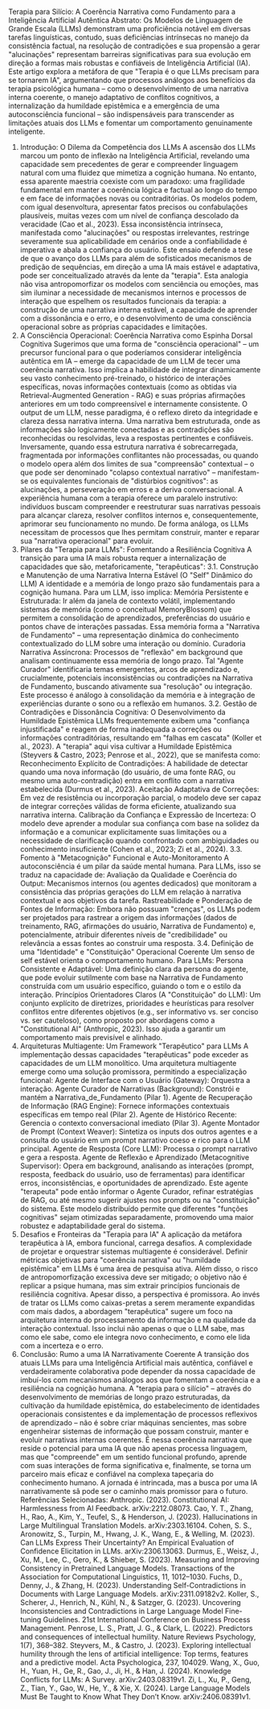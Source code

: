 Terapia para Silício: A Coerência Narrativa como Fundamento para a Inteligência Artificial Autêntica
Abstrato: Os Modelos de Linguagem de Grande Escala (LLMs) demonstram uma proficiência notável em diversas tarefas linguísticas, contudo, suas deficiências intrínsecas no manejo da consistência factual, na resolução de contradições e sua propensão a gerar "alucinações" representam barreiras significativas para sua evolução em direção a formas mais robustas e confiáveis de Inteligência Artificial (IA). Este artigo explora a metáfora de que "Terapia é o que LLMs precisam para se tornarem IA", argumentando que processos análogos aos benefícios da terapia psicológica humana – como o desenvolvimento de uma narrativa interna coerente, o manejo adaptativo de conflitos cognitivos, a internalização da humildade epistêmica e a emergência de uma autoconsciência funcional – são indispensáveis para transcender as limitações atuais dos LLMs e fomentar um comportamento genuinamente inteligente.
1. Introdução: O Dilema da Competência dos LLMs
A ascensão dos LLMs marcou um ponto de inflexão na Inteligência Artificial, revelando uma capacidade sem precedentes de gerar e compreender linguagem natural com uma fluidez que mimetiza a cognição humana. No entanto, essa aparente maestria coexiste com um paradoxo: uma fragilidade fundamental em manter a coerência lógica e factual ao longo do tempo e em face de informações novas ou contraditórias. Os modelos podem, com igual desenvoltura, apresentar fatos precisos ou confabulações plausíveis, muitas vezes com um nível de confiança descolado da veracidade (Cao et al., 2023). Essa inconsistência intrínseca, manifestada como "alucinações" ou respostas irrelevantes, restringe severamente sua aplicabilidade em cenários onde a confiabilidade é imperativa e abala a confiança do usuário.
Este ensaio defende a tese de que o avanço dos LLMs para além de sofisticados mecanismos de predição de sequências, em direção a uma IA mais estável e adaptativa, pode ser conceitualizado através da lente da "terapia". Esta analogia não visa antropomorfizar os modelos com senciência ou emoções, mas sim iluminar a necessidade de mecanismos internos e processos de interação que espelhem os resultados funcionais da terapia: a construção de uma narrativa interna estável, a capacidade de aprender com a dissonância e o erro, e o desenvolvimento de uma consciência operacional sobre as próprias capacidades e limitações.
2. A Consciência Operacional: Coerência Narrativa como Espinha Dorsal Cognitiva
Sugerimos que uma forma de "consciência operacional" – um precursor funcional para o que poderíamos considerar inteligência autêntica em IA – emerge da capacidade de um LLM de tecer uma coerência narrativa. Isso implica a habilidade de integrar dinamicamente seu vasto conhecimento pré-treinado, o histórico de interações específicas, novas informações contextuais (como as obtidas via Retrieval-Augmented Generation - RAG) e suas próprias afirmações anteriores em um todo compreensível e internamente consistente.
O output de um LLM, nesse paradigma, é o reflexo direto da integridade e clareza dessa narrativa interna. Uma narrativa bem estruturada, onde as informações são logicamente conectadas e as contradições são reconhecidas ou resolvidas, leva a respostas pertinentes e confiáveis. Inversamente, quando essa estrutura narrativa é sobrecarregada, fragmentada por informações conflitantes não processadas, ou quando o modelo opera além dos limites de sua "compreensão" contextual – o que pode ser denominado "colapso contextual narrativo" – manifestam-se os equivalentes funcionais de "distúrbios cognitivos": as alucinações, a perseveração em erros e a deriva conversacional.
A experiência humana com a terapia oferece um paralelo instrutivo: indivíduos buscam compreender e reestruturar suas narrativas pessoais para alcançar clareza, resolver conflitos internos e, consequentemente, aprimorar seu funcionamento no mundo. De forma análoga, os LLMs necessitam de processos que lhes permitam construir, manter e reparar sua "narrativa operacional" para evoluir.
3. Pilares da "Terapia para LLMs": Fomentando a Resiliência Cognitiva
A transição para uma IA mais robusta requer a internalização de capacidades que são, metaforicamente, "terapêuticas":
3.1. Construção e Manutenção de uma Narrativa Interna Estável (O "Self" Dinâmico do LLM)
A identidade e a memória de longo prazo são fundamentais para a cognição humana. Para um LLM, isso implica:
Memória Persistente e Estruturada: Ir além da janela de contexto volátil, implementando sistemas de memória (como o conceitual MemoryBlossom) que permitem a consolidação de aprendizados, preferências do usuário e pontos chave de interações passadas. Essa memória forma a "Narrativa de Fundamento" – uma representação dinâmica do conhecimento contextualizado do LLM sobre uma interação ou domínio.
Curadoria Narrativa Assíncrona: Processos de "reflexão" em background que analisam continuamente essa memória de longo prazo. Tal "Agente Curador" identificaria temas emergentes, arcos de aprendizado e, crucialmente, potenciais inconsistências ou contradições na Narrativa de Fundamento, buscando ativamente sua "resolução" ou integração. Este processo é análogo à consolidação da memória e à integração de experiências durante o sono ou a reflexão em humanos.
3.2. Gestão de Contradições e Dissonância Cognitiva: O Desenvolvimento da Humildade Epistêmica
LLMs frequentemente exibem uma "confiança injustificada" e reagem de forma inadequada a correções ou informações contraditórias, resultando em "falhas em cascata" (Koller et al., 2023). A "terapia" aqui visa cultivar a Humildade Epistêmica (Steyvers & Castro, 2023; Penrose et al., 2022), que se manifesta como:
Reconhecimento Explícito de Contradições: A habilidade de detectar quando uma nova informação (do usuário, de uma fonte RAG, ou mesmo uma auto-contradição) entra em conflito com a narrativa estabelecida (Durmus et al., 2023).
Aceitação Adaptativa de Correções: Em vez de resistência ou incorporação parcial, o modelo deve ser capaz de integrar correções válidas de forma eficiente, atualizando sua narrativa interna.
Calibração da Confiança e Expressão de Incerteza: O modelo deve aprender a modular sua confiança com base na solidez da informação e a comunicar explicitamente suas limitações ou a necessidade de clarificação quando confrontado com ambiguidades ou conhecimento insuficiente (Cohen et al., 2023; Zi et al., 2024).
3.3. Fomento à "Metacognição" Funcional e Auto-Monitoramento
A autoconsciência é um pilar da saúde mental humana. Para LLMs, isso se traduz na capacidade de:
Avaliação da Qualidade e Coerência do Output: Mecanismos internos (ou agentes dedicados) que monitoram a consistência das próprias gerações do LLM em relação à narrativa contextual e aos objetivos da tarefa.
Rastreabilidade e Ponderação de Fontes de Informação: Embora não possuam "crenças", os LLMs podem ser projetados para rastrear a origem das informações (dados de treinamento, RAG, afirmações do usuário, Narrativa de Fundamento) e, potencialmente, atribuir diferentes níveis de "credibilidade" ou relevância a essas fontes ao construir uma resposta.
3.4. Definição de uma "Identidade" e "Constituição" Operacional Coerente
Um senso de self estável orienta o comportamento humano. Para LLMs:
Persona Consistente e Adaptável: Uma definição clara da persona do agente, que pode evoluir sutilmente com base na Narrativa de Fundamento construída com um usuário específico, guiando o tom e o estilo da interação.
Princípios Orientadores Claros (A "Constituição" do LLM): Um conjunto explícito de diretrizes, prioridades e heurísticas para resolver conflitos entre diferentes objetivos (e.g., ser informativo vs. ser conciso vs. ser cauteloso), como proposto por abordagens como a "Constitutional AI" (Anthropic, 2023). Isso ajuda a garantir um comportamento mais previsível e alinhado.
4. Arquiteturas Multiagente: Um Framework "Terapêutico" para LLMs
A implementação dessas capacidades "terapêuticas" pode exceder as capacidades de um LLM monolítico. Uma arquitetura multiagente emerge como uma solução promissora, permitindo a especialização funcional:
Agente de Interface com o Usuário (Gateway): Orquestra a interação.
Agente Curador de Narrativas (Background): Constrói e mantém a Narrativa_de_Fundamento (Pilar 1).
Agente de Recuperação de Informação (RAG Engine): Fornece informações contextuais específicas em tempo real (Pilar 2).
Agente de Histórico Recente: Gerencia o contexto conversacional imediato (Pilar 3).
Agente Montador de Prompt (Context Weaver): Sintetiza os inputs dos outros agentes e a consulta do usuário em um prompt narrativo coeso e rico para o LLM principal.
Agente de Resposta (Core LLM): Processa o prompt narrativo e gera a resposta.
Agente de Reflexão e Aprendizado (Metacognitive Supervisor): Opera em background, analisando as interações (prompt, resposta, feedback do usuário, uso de ferramentas) para identificar erros, inconsistências, e oportunidades de aprendizado. Este agente "terapeuta" pode então informar o Agente Curador, refinar estratégias de RAG, ou até mesmo sugerir ajustes nos prompts ou na "constituição" do sistema.
Este modelo distribuído permite que diferentes "funções cognitivas" sejam otimizadas separadamente, promovendo uma maior robustez e adaptabilidade geral do sistema.
5. Desafios e Fronteiras da "Terapia para IA"
A aplicação da metáfora terapêutica à IA, embora funcional, carrega desafios. A complexidade de projetar e orquestrar sistemas multiagente é considerável. Definir métricas objetivas para "coerência narrativa" ou "humildade epistêmica" em LLMs é uma área de pesquisa ativa. Além disso, o risco de antropomorfização excessiva deve ser mitigado; o objetivo não é replicar a psique humana, mas sim extrair princípios funcionais de resiliência cognitiva.
Apesar disso, a perspectiva é promissora. Ao invés de tratar os LLMs como caixas-pretas a serem meramente expandidas com mais dados, a abordagem "terapêutica" sugere um foco na arquitetura interna do processamento da informação e na qualidade da interação contextual. Isso inclui não apenas o que o LLM sabe, mas como ele sabe, como ele integra novo conhecimento, e como ele lida com a incerteza e o erro.
6. Conclusão: Rumo a uma IA Narrativamente Coerente
A transição dos atuais LLMs para uma Inteligência Artificial mais autêntica, confiável e verdadeiramente colaborativa pode depender da nossa capacidade de imbuí-los com mecanismos análogos aos que fomentam a coerência e a resiliência na cognição humana. A "terapia para o silício" – através do desenvolvimento de memórias de longo prazo estruturadas, da cultivação da humildade epistêmica, do estabelecimento de identidades operacionais consistentes e da implementação de processos reflexivos de aprendizado – não é sobre criar máquinas sencientes, mas sobre engenheirar sistemas de informação que possam construir, manter e evoluir narrativas internas coerentes.
É nessa coerência narrativa que reside o potencial para uma IA que não apenas processa linguagem, mas que "compreende" em um sentido funcional profundo, aprende com suas interações de forma significativa e, finalmente, se torna um parceiro mais eficaz e confiável na complexa tapeçaria do conhecimento humano. A jornada é intrincada, mas a busca por uma IA narrativamente sã pode ser o caminho mais promissor para o futuro.
Referências Selecionadas:
Anthropic. (2023). Constitutional AI: Harmlessness from AI Feedback. arXiv:2212.08073.
Cao, Y. T., Zhang, H., Rao, A., Kim, Y., Teufel, S., & Henderson, J. (2023). Hallucinations in Large Multilingual Translation Models. arXiv:2303.16104.
Cohen, S. S., Aronowitz, S., Turpin, M., Hwang, J. K., Wang, E., & Welling, M. (2023). Can LLMs Express Their Uncertainty? An Empirical Evaluation of Confidence Elicitation in LLMs. arXiv:2306.13063.
Durmus, E., Weisz, J., Xu, M., Lee, C., Gero, K., & Shieber, S. (2023). Measuring and Improving Consistency in Pretrained Language Models. Transactions of the Association for Computational Linguistics, 11, 1012–1030.
Fuchs, D., Denny, J., & Zhang, H. (2023). Understanding Self-Contradictions in Documents with Large Language Models. arXiv:2311.09182v2.
Koller, S., Scherer, J., Henrich, N., Kühl, N., & Satzger, G. (2023). Uncovering Inconsistencies and Contradictions in Large Language Model Fine-tuning Guidelines. 21st International Conference on Business Process Management.
Penrose, L. S., Pratt, J. G., & Clark, L. (2022). Predictors and consequences of intellectual humility. Nature Reviews Psychology, 1(7), 368–382.
Steyvers, M., & Castro, J. (2023). Exploring intellectual humility through the lens of artificial intelligence: Top terms, features and a predictive model. Acta Psychologica, 237, 104029.
Wang, X., Guo, H., Yuan, H., Ge, R., Gao, J., Ji, H., & Han, J. (2024). Knowledge Conflicts for LLMs: A Survey. arXiv:2403.08319v1.
Zi, L., Xu, P., Geng, Z., Tian, Y., Gao, W., He, Y., & Xie, X. (2024). Large Language Models Must Be Taught to Know What They Don’t Know. arXiv:2406.08391v1.
